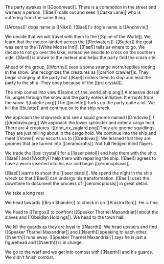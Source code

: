 The party awakes in [[Goodmead]]. There is a commotion in the street and we hear a person. [[Bael]] calls out and sees [[Caska Lane]] who is suffering from the same thing.

[[Arceus]]' dogs name is [[Nike]]. [[Bael]]'s dog's name is [[Anchovie]]

We decide that we will travel with them to the [[Spine of the World]].  We learn that the meteor landed across the [[Redwaters]]. [[Butter]] the goat was sent to the [[White Moose Inn]]. [[Faef]] tells us where to go. We decide to not go over the lake, instead we decide to cross on the southern side. [[Bael]] is drawn to the meteor and helps the party find the crash site.

Ahead of the group, [[Worthy]] sees a some strange worm/reptiles rooting in the snow. She recognizes the creatures as [[carrion crawler]]s. They begin charging at the party but [[Bael]] orders them to stop and lead the party to the ship. They obey because of the [[psi crystal]].

The ship comes into view
![[spine_of_the_world_ship.png]]
A massive dorsal fin lunges through the snow and the party enters initiative. It errupts from the snow.
![[bulette.png]]
The [[bulette]] fucks up the party quite a lot. We kill the [[bulette]] and continue on to the ship wreck.

We approach the shipwreck and see a squid gnome named [[Dredovex]]
![[dredovex.png]]
We approach the lower sphincter and enter a cargo hold. There are 4 creatures.
![[rinn_rix_zaglard.png]]They are gnome squidlings. They are just milling about in the cargo hold. We continue into the ship and meet [[Voren]] who escorts us to [[Dredovex]]. We learned that they are gnomes that are turned into [[ceramorphs]]. Not full fledged mind flayers

We trade the [[psi crystal]] for a [[laser pistol]] and help them with the ship. [[Bael]] and [[Worthy]] help them with repairing the ship. [[Bael]] agrees to have a worm inserted into his ear and begin [[ceromophosis]].

[[Bael]] learns to shoot the [[laser pistol]]. We spend the night in the ship wreck so that [[Bael]] can undergo his transformation. [[Bael]] uses the downtime to document the process of [[ceromophosis]] in great detail.

We take a long rest

We head towards [[Bryn Shander]] to check in on [[Arastra Roh]]. He is fine.

We head to [[Targos]] to confront [[Speaker Tharnel Maxandriar]] about the slaves and [[Obsidian Holdings]]. We head to the town hall.

We kill the guards as they are loyal to [[Naerth]]. We head upstairs and find [[Speaker Tharnel Maxandriar]] and [[Naerth]] speaking to each other. [[Naerth]] runs away. [[Speaker Tharnel Maxandriar]] says he is just a figurehead and [[Naerth]] is in charge.

We go to the warf and we get into combat with [[Naerth]] and his guards. We didn't finish combat.